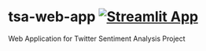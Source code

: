 # tsa-web-app [![Streamlit App](https://static.streamlit.io/badges/streamlit_badge_black_white.svg)](https://share.streamlit.io/hhalaweh/tsa-web-app/main/App.py)  
Web Application for Twitter Sentiment Analysis Project

